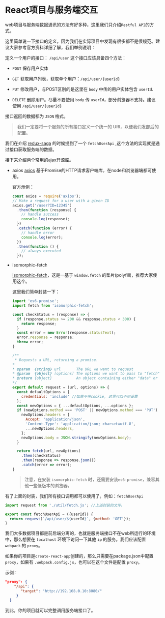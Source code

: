 # React项目与服务端交互

web项目与服务端数据通讯的方法有好多种，这里我们只介绍`Restful API`的方式。

这里简单说一下接口的定义，因为我们在实际项目中发现有很多都不是很规范。建议大家参考官方资料详细了解，我们举例说明：

定义一个用户的接口： `/api/user` 这个接口应该具备四个方法：

* `POST` 保存用户实体

* `GET` 获取用户列表，获取单个用户：`/api/user/{userId}`

* `PUT` 修改用户，与POST区别的是这里在 `body` 中传的用户实体包含 `userId`.

* `DELETE` 删除用户。尽量不要使用 `body` 传 `userId`，部分浏览器不支持。建议使用 `/api/user/{userId}`

接口返回的数据都为 `JSON` 格式。

> 我们一定要将一个服务的所有接口定义一个统一的 URl，以便我们发部后的配置。

我们在介绍 [redux-saga](../chapter03/04.md) 的时候提到了一个 `fetchUserApi` ,这个方法的实现就是通过接口获取服务端的数据。

接下来介绍两个常用的ajax开源库。

  * axios
    [axios](https://github.com/axios/axios) 基于Promise的HTTP请求客户端库，在node和浏览器端都可使用。

    官方示例：
    ```js
    const axios = require('axios');
    // Make a request for a user with a given ID
    axios.get('/user?ID=12345')
      .then(function (response) {
        // handle success
        console.log(response);
      })
      .catch(function (error) {
        // handle error
        console.log(error);
      })
      .then(function () {
        // always executed
      });
    ```
  * isomorphic-fetch

    [isomorphic-fetch](https://github.com/matthew-andrews/isomorphic-fetch)，这是一基于 `window.fetch` 的垫片(polyfill)，推荐大家使用这个。

    这里我们简单封装一下：

    ```js
    import 'es6-promise';
    import fetch from 'isomorphic-fetch';

    const checkStatus = (response) => {
      if (response.status >= 200 && response.status < 300) {
        return response;
      }
      const error = new Error(response.statusText);
      error.response = response;
      throw error;
    }

    /**
     * Requests a URL, returning a promise.
    *
    * @param  {string} url       The URL we want to request
    * @param  {object} [options] The options we want to pass to "fetch"
    * @return {object}           An object containing either "data" or "err"
    */
    export default request = (url, options) => {
      const defaultOptions = {
        credentials: 'include' //如果不带cookie, 这里可以不用设置
      };
      const newOptions = { ...defaultOptions, ...options };
      if (newOptions.method === 'POST' || newOptions.method === 'PUT') {
        newOptions.headers = {
          Accept: 'application/json',
          'Content-Type': 'application/json; charset=utf-8',
          ...newOptions.headers,
        };
        newOptions.body = JSON.stringify(newOptions.body);
      }

      return fetch(url, newOptions)
        .then(checkStatus)
        .then(response => response.json())
        .catch(error => error);
    }
    ```
    > 注意，在安装 `isomorphic-fetch` 时，还需要安装`es6-promise`，兼容其他一些低版本的浏览器。


有了上面的封装，我们所有接口调用都可以使用了，例如：`fetchUserApi`

```js
import request from './util/fetch.js'; //上述封装的文件。

export const fetchUserApi = ({userId}) {
  return request(`/api/user/${userId}`, {method: 'GET'});
}
```

我们大多数据项目都是前后端分离的，也就是服务端接口不在web所运行的环境中，那么想要在 `localhost` 环境下访问一下其他 `ip` 的服务，我们应该配置 `webpack` 的 `proxy`。

如果你的项目是`create-react-app`创建的，那么只需要在package.json中配置 `proxy`，如果有  `.webpack.config.js`，也可以在这个文件是配置 `proxy`。

示例：

```json
"proxy": {
    "/api": {
       "target": "http://192.168.0.10:8080/"
     }
  }
```

到此，你的项目就可以完整调用服务端接口了。